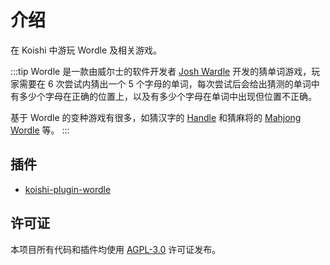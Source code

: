 # 介绍

在 Koishi 中游玩 Wordle 及相关游戏。

:::tip
Wordle 是一款由威尔士的软件开发者 [Josh Wardle](https://en.wikipedia.org/wiki/Josh_Wardle) 开发的猜单词游戏，玩家需要在 6 次尝试内猜出一个 5 个字母的单词，每次尝试后会给出猜测的单词中有多少个字母在正确的位置上，以及有多少个字母在单词中出现但位置不正确。

基于 Wordle 的变种游戏有很多，如猜汉字的 [Handle](https://handle.antfu.me/) 和猜麻将的 [Mahjong Wordle](https://mahjong-handle.update.sh/) 等。
:::
## 插件

- [koishi-plugin-wordle](./plugins/wordle)

## 许可证

本项目所有代码和插件均使用 [AGPL-3.0](https://github.com/koishijs/wordle/tree/master/LICENSE) 许可证发布。
